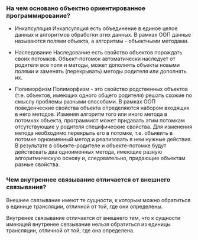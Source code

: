 ### На чем основано объектно ориентированное программирование?

* Инкапсуляция
Инкапсуляция есть объединение в единое целое данных и алгоритмов обработки этих данных. В рамках ООП данные называются полями объекта, а алгоритмы - объектными методами.

* Наследование
Наследование есть свойство объектов порождать своих потомков. Объект-потомок автоматически наследует от родителя все поля и методы, может дополнять объекты новыми полями и заменять (перекрывать) методы родителя или дополнять их.

* Полиморфизм
Полиморфизм - это свойство родственных объектов (т.е. объектов, имеющих одного общего родителя) решать схожие по смыслу проблемы разными способами. В рамках ООП поведенческие свойства объекта определяются набором входящих в него методов. Изменяя алгоритм того или иного метода в потомках объекта, программист может придавать этим потомкам отсутствующие у родителя специфические свойства. Для изменения метода необходимо перекрыть его в потомке, т.е. объявить в потомке одноименный метод и реализовать в нем нужные действия. В результате в объекте-родителе и объекте-потомке будут действовать два одноименных метода, имеющие разную алгоритмическую основу и, следовательно, придающие объектам разные свойства. 
 
### Чем внутреннее связывание отличается от внешнего связывания?

Внешнее связывание имеют те сущности, к которым можно обратиться в единице трансляции, отличной от той, где они определены. 

Внутренее связывание отличается от внешнего тем, что к сущности имеющей внутренее связывание нельзя обратиться из единицы трансляции, отличной от той, где она определена.
